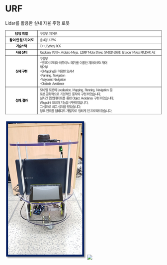 # URF
Lidar를 활용한 실내 자율 주행 로봇

![](https://github.com/sss9024/URF/blob/main/description.jpg)

![](https://github.com/sss9024/URF/blob/main/URF.jpg)![](https://github.com/sss9024/URF/blob/main/URF.gif)
